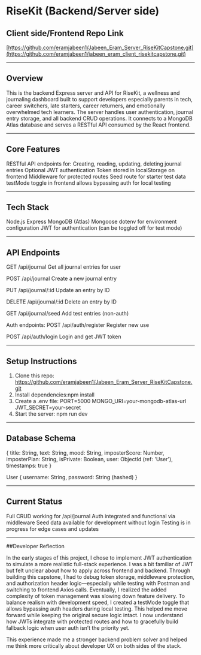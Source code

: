 # RiseKit (Backend/Server side)

## Client side/Frontend Repo Link 
[https://github.com/eramjabeen1/Jabeen_Eram_Server_RiseKitCapstone.git](https://github.com/eramjabeen1/jabeen_eram_client_risekitcapstone.git)

---

## Overview

This is the backend Express server and API for RiseKit, a wellness and journaling dashboard built to support developers especially parents in tech, career switchers, late starters, career returners, and emotionally overwhelmed tech learners.
The server handles user authentication, journal entry storage, and all backend CRUD operations. It connects to a MongoDB Atlas database and serves a RESTful API consumed by the React frontend.


---
## Core Features
RESTful API endpoints for:
Creating, reading, updating, deleting journal entries
Optional JWT authentication
Token stored in localStorage on frontend
Middleware for protected routes
Seed route for starter test data
testMode toggle in frontend allows bypassing auth for local testing

---
## Tech Stack
Node.js
Express
MongoDB (Atlas)
Mongoose
dotenv for environment configuration
JWT for authentication (can be toggled off for test mode)

---
## API Endpoints
GET
/api/journal
Get all journal entries for user

POST
/api/journal
Create a new journal entry

PUT
/api/journal/:id
Update an entry by ID

DELETE
/api/journal/:id
Delete an entry by ID

GET
/api/journal/seed
Add test entries (non-auth)

Auth endpoints:
POST
/api/auth/register
Register new use

POST
/api/auth/login
Login and get JWT token

---
## Setup Instructions
1. Clone this repo: https://github.com/eramjabeen1/Jabeen_Eram_Server_RiseKitCapstone.git
2. Install dependencies:npm install
3. Create a .env file: PORT=5000 MONGO_URI=your-mongodb-atlas-url
  JWT_SECRET=your-secret
4. Start the server: npm run dev
---

## Database Schema
{
  title: String,
  text: String,
  mood: String,
  imposterScore: Number,
  imposterPlan: String,
  isPrivate: Boolean,
  user: ObjectId (ref: 'User'),
  timestamps: true
}

User
{
  username: String,
  password: String (hashed)
}

---

## Current Status
Full CRUD working for /api/journal
Auth integrated and functional via middleware
Seed data available for development without login
Testing is in progress for edge cases and updates

---

##Developer Reflection

In the early stages of this project, I chose to implement JWT authentication to simulate a more realistic full-stack experience. I was a bit familiar of JWT but felt unclear about how to apply across frontend and backend. Through building this capstone, I had to debug token storage, middleware protection, and authorization header logic—especially while testing with Postman and switching to frontend Axios calls.
Eventually, I realized the added complexity of token management was slowing down feature delivery. To balance realism with development speed, I created a testMode toggle that allows bypassing auth headers during local testing. This helped me move forward while keeping the original secure logic intact. I now understand how JWTs integrate with protected routes and how to gracefully build fallback logic when user auth isn’t the priority yet.

This experience made me a stronger backend problem solver and helped me think more critically about developer UX on both sides of the stack.
